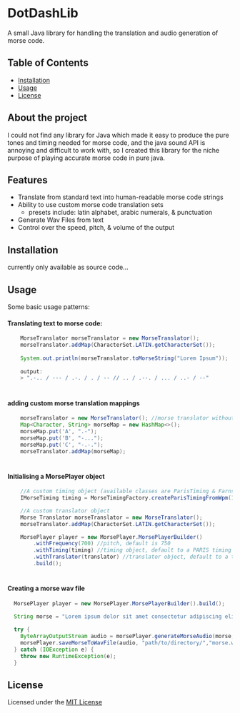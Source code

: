 # DotDashLib
A small Java library for handling the 
translation and audio generation of morse code.

## Table of Contents
- [Installation](#Installation)
- [Usage](#Usage)
- [License](#License)

## About the project
I could not find any library for Java which made it easy to produce the pure tones and timing
needed for morse code, and the java sound API is annoying and difficult to work with, so I created
this library for the niche purpose of playing accurate morse code in pure java.

## Features

- Translate from standard text into human-readable morse code strings
- Ability to use custom morse code translation sets 
  - presets include: latin alphabet, arabic numerals, & punctuation
- Generate Wav Files from text
- Control over the speed, pitch, & volume of the output

## Installation
currently only available as source code...

## Usage
Some basic usage patterns:
#### Translating text to morse code:
```java
    MorseTranslator morseTranslator = new MorseTranslator();
    morseTranslator.addMap(CharacterSet.LATIN.getCharacterSet());
    
    System.out.println(morseTranslator.toMorseString("Lorem Ipsum"));
    
    output:
    > ".-.. / --- / .-. / . / -- // .. / .--. / ... / ..- / --"
```
#
#### adding custom morse translation mappings
```java
    morseTranslator = new MorseTranslator(); //morse translator without any maps
    Map<Character, String> morseMap = new HashMap<>();
    morseMap.put('A', ".-");
    morseMap.put('B', "-...");
    morseMap.put('C', "-.-.");
    morseTranslator.addMap(morseMap);
```

#
#### Initialising a MorsePlayer object
```java
    //A custom timing object (available classes are ParisTiming & Farnsworth Timing  
    IMorseTiming timing = MorseTimingFactory.createParisTimingFromWpm(15);

    //A custom translator object
    Morse Translator morseTranslator = new MorseTranslator();
    morseTranslator.addMap(CharacterSet.LATIN.getCharacterSet());

    MorsePlayer player = new MorsePlayer.MorsePlayerBuilder()
        .withFrequency(700) //pitch, default is 750
        .withTiming(timing) //timing object, default to a PARIS timing of 20 wpm
        .withTranslator(translator) //translator object, default to a translator with latin alphabet, arabic numerals, & punctuation
        .build();

```
#
#### Creating a morse wav file
```java
  MorsePlayer player = new MorsePlayer.MorsePlayerBuilder().build();

  String morse = "Lorem ipsum dolor sit amet consectetur adipiscing elit sed"
        
  try {
    ByteArrayOutputStream audio = morsePlayer.generateMorseAudio(morse,100); //generate an output stream of morse at 100% volume
    morsePlayer.saveMorseToWavFile(audio, "path/to/directory/","morse.wav"); //save an audio file "morse.wav" at the specified location
  } catch (IOException e) {
    throw new RuntimeException(e);
  }
```

## License
Licensed under the [MIT License](LICENSE)
